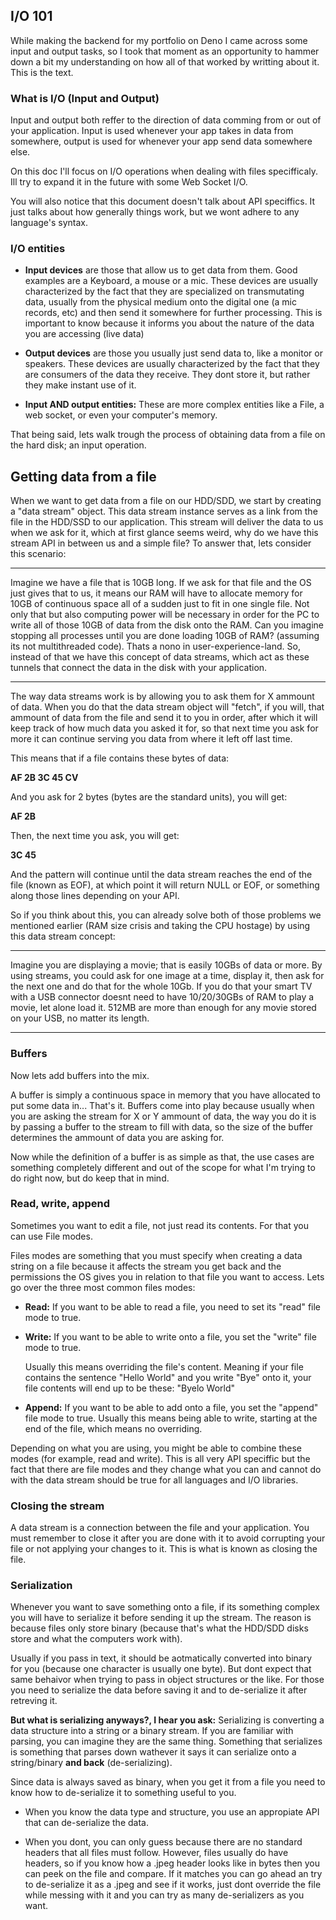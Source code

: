 ## **I/O 101**
While making the backend for my portfolio on Deno I came across some input and output tasks, so I took that moment as an opportunity to hammer down a bit my understanding on how all of that worked by writting about it. This is the text.

### **What is I/O (Input and Output)**
Input and output both reffer to the direction of data comming from or out of your application. Input is used whenever your app takes in data from somewhere, output is used for whenever your app send data somewhere else.

On this doc I'll focus on I/O operations when dealing with files specifficaly. Ill try to expand it in the future with some Web Socket I/O.

You will also notice that this document doesn't talk about API speciffics. It just talks about how generally things work, but we wont adhere to any language's syntax.

### **I/O entities**
- **Input devices** are those that allow us to get data from them. Good examples are a Keyboard, a mouse or a mic.
These devices are usually characterized by the fact that they are specialized on transmutating data, usually from the physical medium onto the digital one (a mic records, etc) and then send it somewhere for further processing. This is important to know because it informs you about the nature of the data you are accessing (live data)

- **Output devices** are those you usually just send data to, like a monitor or speakers.
These devices are usually characterized by the fact that they are consumers of the data they receive. They dont store it, but rather they make instant use of it.

- **Input AND output entities:** These are more complex entities like a File, a web socket, or even your computer's memory.

That being said, lets walk trough the process of obtaining data from a file on the hard disk; an input operation.

## **Getting data from a file**
When we want to get data from a file on our HDD/SDD, we start by creating a "data stream" object. This data stream instance serves as a link from the file in the HDD/SSD to our application. This stream will deliver the data to us when we ask for it, which at first glance seems weird, why do we have this stream API in between us and a simple file? To answer that, lets consider this scenario:

***
Imagine we have a file that is 10GB long. If we ask for that file and the OS just gives that to us, it means our RAM will have to allocate memory for 10GB of continuous space all of a sudden just to fit in one single file. Not only that but also computing power will be necessary in order for the PC to write all of those 10GB of data from the disk onto the RAM. Can you imagine stopping all processes until you are done loading 10GB of RAM? (assuming its not multithreaded code). Thats a nono in user-experience-land. So, instead of that we have this concept of data streams, which act as these tunnels that connect the data in the disk with your application.
***

The way data streams work is by allowing you to ask them for X ammount of data. When you do that the data stream object will "fetch", if you will, that ammount of data from the file and send it to you in order, after which it will keep track of how much data you asked it for, so that next time you ask for more it can continue serving you data from where it left off last time.

This means that if a file contains these bytes of data:

**AF 2B 3C 45 CV**

And you ask for 2 bytes (bytes are the standard units), you will get:

**AF 2B**

Then, the next time you ask, you will get:

**3C 45**

And the pattern will continue until the data stream reaches the end of the file (known as EOF), at which point it will return NULL or EOF, or something along those lines depending on your API.

So if you think about this, you can already solve both of those problems we mentioned earlier (RAM size crisis and taking the CPU hostage) by using this data stream concept:

***
Imagine you are displaying a movie; that is easily 10GBs of data or more. By using streams, you could ask for one image at a time, display it, then ask for the next one and do that for the whole 10Gb. If you do that your smart TV with a USB connector doesnt need to have 10/20/30GBs of RAM to play a movie, let alone load it. 512MB are more than enough for any movie stored on your USB, no matter its length.
***

### **Buffers**
Now lets add buffers into the mix.

A buffer is simply a continuous space in memory that you have allocated to put some data in... That's it. Buffers come into play because usually when you are asking the stream for X or Y ammount of data, the way you do it is by passing a buffer to the stream to fill with data, so the size of the buffer determines the ammount of data you are asking for.

Now while the definition of a buffer is as simple as that, the use cases are something completely different and out of the scope for what I'm trying to do right now, but do keep that in mind.

### **Read, write, append**
Sometimes you want to edit a file, not just read its contents. For that you can use File modes.

Files modes are something that you must specify when creating a data string on a file because it affects the stream you get back and the permissions the OS gives you in relation to that file you want to access. Lets go over the three most common files modes:

- **Read:** If you want to be able to read a file, you need to set its "read" file mode to true.
- **Write:** If you want to be able to write onto a file, you set the "write" file mode to true.

    Usually this means overriding the file's content. Meaning if your file contains the sentence "Hello World" and you write "Bye" onto it, your file contents will end up to be these: "Byelo World"

- **Append:** If you want to be able to add onto a file, you set the "append" file mode to true. Usually this means being able to write, starting at the end of the file, which means no overriding.

Depending on what you are using, you might be able to combine these modes (for example, read and write). This is all very API speciffic but the fact that there are file modes and they change what you can and cannot do with the data stream should be true for all languages and I/O libraries.

### **Closing the stream**
A data stream is a connection between the file and your application. You must remember to close it after you are done with it to avoid corrupting your file or not applying your changes to it. This is what is known as closing the file.


### **Serialization**
Whenever you want to save something onto a file, if its something complex you will have to serialize it before sending it up the stream. The reason is because files only store binary (because that's what the HDD/SDD disks store and what the computers work with).

Usually if you pass in text, it should be aotmatically converted into binary for you (because one character is usually one byte). But dont expect that same behaivor when trying to pass in object structures or the like. For those you need to serialize the data before saving it and to de-serialize it after retreving it.

**But what is serializing anyways?, I hear you ask:** Serializing is converting a data structure into a string or a binary stream. If you are familiar with parsing, you can imagine they are the same thing. Something that serializes is something that parses down wathever it says it can serialize onto a string/binary **and back** (de-serializing).

Since data is always saved as binary, when you get it from a file you need to know how to de-serialize it to something useful to you.

- When you know the data type and structure, you use an appropiate API that can de-serialize the data.

- When you dont, you can only guess because there are no standard headers that all files must follow. However, files usually do have headers, so if you know how a .jpeg header looks like in bytes then you can peek on the file and compare. If it matches you can go ahead an try to de-serialize it as a .jpeg and see if it works, just dont override the file while messing with it and you can try as many de-serializers as you want.